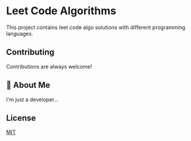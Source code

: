 
# Leet Code Algorithms

This project contains leet code algo solutions with different programming languages.

## Contributing

Contributions are always welcome!
  
## 🚀 About Me
I'm just a developer...

  
## License

[MIT](https://choosealicense.com/licenses/mit/)
